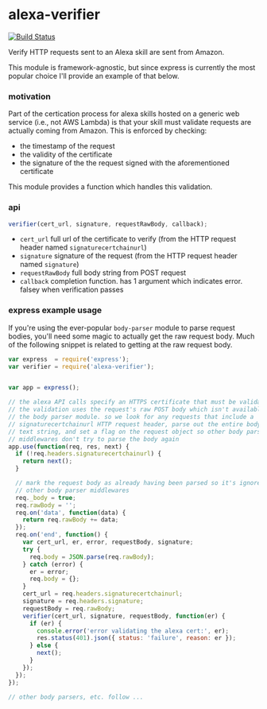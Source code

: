 # alexa-verifier

[![Build Status](https://travis-ci.org/mreinstein/alexa-verifier.svg?branch=master)](https://travis-ci.org/mreinstein/alexa-verifier)

Verify HTTP requests sent to an Alexa skill are sent from Amazon.

This module is framework-agnostic, but since express is currently the most popular choice I'll 
provide an example of that below.


### motivation
Part of the certication process for alexa skills hosted on a generic web service (i.e., not AWS Lambda) is that your skill must validate requests are actually coming from Amazon. This is enforced by checking:

* the timestamp of the request
* the validity of the certificate
* the signature of the the request signed with the aforementioned certificate

This module provides a function which handles this validation.


### api

```javascript
verifier(cert_url, signature, requestRawBody, callback);
```

* `cert_url`  full url of the certificate to verify (from the HTTP request header named `signaturecertchainurl`)
* `signature` signature of the request (from the HTTP request header named `signature`)
* `requestRawBody`  full body string from POST request
* `callback`  completion function. has 1 argument which indicates error. falsey when verification passes


### express example usage

If you're using the ever-popular `body-parser` module to parse request bodies, you'll need some
magic to actually get the raw request body. Much of the following snippet is related to getting at the raw request body.


```javascript
var express  = require('express');
var verifier = require('alexa-verifier');


var app = express();

// the alexa API calls specify an HTTPS certificate that must be validated.
// the validation uses the request's raw POST body which isn't available from
// the body parser module. so we look for any requests that include a
// signaturecertchainurl HTTP request header, parse out the entire body as a
// text string, and set a flag on the request object so other body parser
// middlewares don't try to parse the body again
app.use(function(req, res, next) {
  if (!req.headers.signaturecertchainurl) {
    return next();
  }

  // mark the request body as already having been parsed so it's ignored by
  // other body parser middlewares
  req._body = true;
  req.rawBody = '';
  req.on('data', function(data) {
    return req.rawBody += data;
  });
  req.on('end', function() {
    var cert_url, er, error, requestBody, signature;
    try {
      req.body = JSON.parse(req.rawBody);
    } catch (error) {
      er = error;
      req.body = {};
    }
    cert_url = req.headers.signaturecertchainurl;
    signature = req.headers.signature;
    requestBody = req.rawBody;
    verifier(cert_url, signature, requestBody, function(er) {
      if (er) {
        console.error('error validating the alexa cert:', er);
        res.status(401).json({ status: 'failure', reason: er });
      } else {
        next();
      }
    });
  });
});

// other body parsers, etc. follow ...
```
